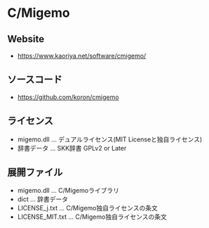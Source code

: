 ﻿# C/Migemo
## Website
- https://www.kaoriya.net/software/cmigemo/

## ソースコード
- https://github.com/koron/cmigemo

## ライセンス
- migemo.dll … デュアルライセンス(MIT Licenseと独自ライセンス)
- 辞書データ … SKK辞書 GPLv2 or Later

## 展開ファイル
- migemo.dll … C/Migemoライブラリ
- dict … 辞書データ
- LICENSE_j.txt … C/Migemo独自ライセンスの条文
- LICENSE_MIT.txt … C/Migemo独自ライセンスの条文

